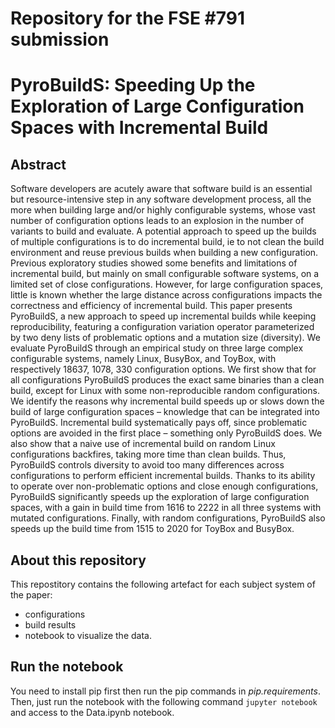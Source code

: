 # Repository for the FSE #791 submission
# PyroBuildS: Speeding Up the Exploration of Large Configuration Spaces with Incremental Build

## Abstract

Software developers are acutely aware that software build is an essential but
resource-intensive step in any software development process, all the more when
building large and/or highly configurable systems, whose vast number of
configuration options leads to an explosion in the number of variants to build
and evaluate. A potential approach to speed up the builds of multiple
configurations is to do incremental build, ie to not clean the build environment
and reuse previous builds when building a new configuration. Previous
exploratory studies showed some benefits and limitations of incremental build,
but mainly on small configurable software systems, on a limited set of close
configurations. However, for large configuration spaces, little is known whether
the large distance across configurations impacts the correctness and efficiency
of incremental build. This paper presents PyroBuildS, a new approach to speed up
incremental builds while keeping reproducibility, featuring a configuration
variation operator parameterized by two deny lists of problematic options and a
mutation size (diversity). We evaluate PyroBuildS through an empirical study on
three large complex configurable systems, namely Linux, BusyBox, and ToyBox,
with respectively 18637, 1078, 330 configuration options. We first show that for
all configurations PyroBuildS produces the exact same binaries than a clean
build, except for Linux with some non-reproducible random configurations. We
identify the reasons why incremental build speeds up or slows down the build of
large configuration spaces – knowledge that can be integrated into
PyroBuildS. Incremental build systematically pays off, since problematic options
are avoided in the first place – something only PyroBuildS does. We also show
that a naive use of incremental build on random Linux configurations backfires,
taking more time than clean builds. Thus, PyroBuildS controls diversity to avoid
too many differences across configurations to perform efficient incremental
builds. Thanks to its ability to operate over non-problematic options and close
enough configurations, PyroBuildS significantly speeds up the exploration of
large configuration spaces, with a gain in build time from 1616 to 2222 in all
three systems with mutated configurations. Finally, with random configurations,
PyroBuildS also speeds up the build time from 1515 to 2020 for ToyBox and
BusyBox.


## About this repository

This repostitory contains the following artefact for each subject system of the
paper:
- configurations
- build results
- notebook to visualize the data.


## Run the notebook

You need to install pip first then run the pip commands in
_pip.requirements_. Then, just run the notebook with the following command
`jupyter notebook` and access to the Data.ipynb notebook.

